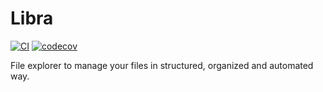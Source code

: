 # Libra

[![CI](https://github.com/lasuillard/Libra/actions/workflows/ci.yml/badge.svg)](https://github.com/lasuillard/Libra/actions/workflows/ci.yml)
[![codecov](https://codecov.io/gh/lasuillard/Libra/graph/badge.svg?token=jqlkrMOhLd)](https://codecov.io/gh/lasuillard/Libra)

File explorer to manage your files in structured, organized and automated way.
